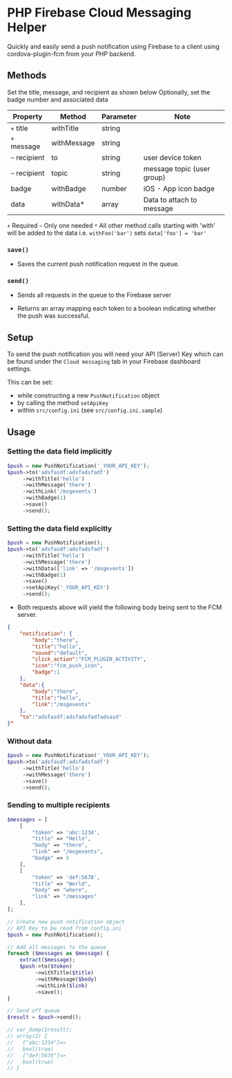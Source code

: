 # PHP Firebase Cloud Messaging Helper

Quickly and easily send a push notification using Firebase to a client using cordova-plugin-fcm from your PHP backend.

## Methods

Set the title, message, and recipient as shown below
Optionally, set the badge number and associated data

|Property    |Method      | Parameter | Note                      |
|------------|------------|-----------|---------------------------|
| `+` title     | withTitle  |  string   |                           |
| `+` message   | withMessage|  string   |                           |
| `~` recipient |  to        |  string   | user device token         |
| `~` recipient |  topic     |  string   | message topic (user group) |
|  badge     |  withBadge |  number   | iOS - App icon badge      |
|  data      |  withData* |  array    | Data to attach to message |

`+` Required
`~` Only one needed
`*` All other method calls starting with 'with' will be added to the data i.e. `withFoo('bar')` sets `data['foo'] = 'bar'`

### `save()`

- Saves the current push notification request in the queue.

### `send()`

- Sends all requests in the queue to the Firebase server

- Returns an array mapping each token to a boolean indicating whether the push was successful.

## Setup

To send the push notification you will need your API (Server) Key which can be found under the `Cloud messaging` tab in your Firebase dashboard settings.

This can be set:

- while constructing a new `PushNotification` object
- by calling the method `setApiKey`
- within `src/config.ini` (see `src/config.ini.sample`)

## Usage

### Setting the data field implicitly

```php
$push = new PushNotification('_YOUR_API_KEY');
$push->to('adsfasdf:adsfadsfadf')
     ->withTitle('hello')
     ->withMessage('there')
     ->withLink('/msgevents')
     ->withBadge(1)
     ->save()
     ->send();
```

### Setting the data field explicitly

```php
$push = new PushNotification();
$push->to('adsfasdf:adsfadsfadf')
     ->withTitle('hello')
     ->withMessage('there')
     ->withData(['link' => '/msgevents'])
     ->withBadge(1)
     ->save()
     ->setApiKey('_YOUR_API_KEY')
     ->send();
```

- Both requests above will yield the following body being sent to the FCM server.

```json
{
    "notification": {
        "body":"there",
        "title":"hello",
        "sound":"default",
        "click_action":"FCM_PLUGIN_ACTIVITY",
        "icon":"fcm_push_icon",
        "badge":1
    },
    "data":{
        "body":"there",
        "title":"hello",
        "link":"/msgevents"
    },
    "to":"adsfasdf:adsfadsfadfadsasd"
}"
```

### Without data

```php
$push = new PushNotification('_YOUR_API_KEY');
$push->to('adsfasdf:adsfadsfadf')
     ->withTitle('hello')
     ->withMessage('there')
     ->save()
     ->send();
```

### Sending to multiple recipients

```php
$messages = [
    [
        "token" => 'abc:1234',
        "title" => "Hello",
        "body" => "there",
        "link" => "/msgevents",
        "badge" => 5
    ],
    [
        "token" => 'def:5678',
        "title" => "World",
        "body" => "where",
        "link" => "/messages"
    ],
];

// Create new push notification object
// API Key to be read from config.ini
$push = new PushNotification();

// Add all messages to the queue
foreach ($messages as $message) {
    extract($message);
    $push->to($token)
         ->withTitle($title)
         ->withMessage($body)
         ->withLink($link)
         ->save();
}

// Send off queue
$result = $push->send();

// var_dump($result);
// array(2) {
//   ["abc:1234"]=>
//   bool(true)
//   ["def:5678"]=>
//   bool(true)
// }
```
